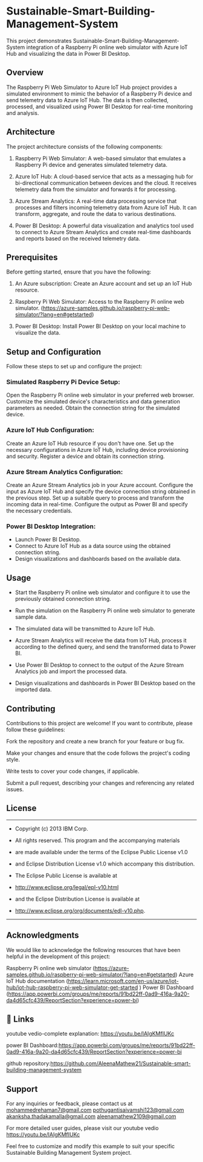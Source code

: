 
# Sustainable-Smart-Building-Management-System
This project demonstrates Sustainable-Smart-Building-Management-System integration of a Raspberry Pi online web simulator with Azure IoT Hub and visualizing the data in Power BI Desktop.


## Overview

The Raspberry Pi Web Simulator to Azure IoT Hub project provides a simulated environment to mimic the behavior of a Raspberry Pi device and send telemetry data to Azure IoT Hub. The data is then collected, processed, and visualized using Power BI Desktop for real-time monitoring and analysis.

## Architecture

The project architecture consists of the following components:

1. Raspberry Pi Web Simulator: A web-based simulator that emulates a Raspberry Pi device and generates simulated telemetry data.

2. Azure IoT Hub: A cloud-based service that acts as a messaging hub for bi-directional communication between devices and the cloud. It receives telemetry data from the simulator and forwards it for processing.

3. Azure Stream Analytics: A real-time data processing service that processes and filters incoming telemetry data from Azure IoT Hub. It can transform, aggregate, and route the data to various destinations.

4. Power BI Desktop: A powerful data visualization and analytics tool used to connect to Azure Stream Analytics and create real-time dashboards and reports based on the received telemetry data.

## Prerequisites

Before getting started, ensure that you have the following:

1. An Azure subscription: Create an Azure account and set up an IoT Hub resource.

2. Raspberry Pi Web Simulator: Access to the Raspberry Pi online web simulator. (https://azure-samples.github.io/raspberry-pi-web-simulator/?lang=en#getstarted)

3. Power BI Desktop: Install Power BI Desktop on your local machine to visualize the data.

## Setup and Configuration

Follow these steps to set up and configure the project:



### Simulated Raspberry Pi Device Setup:


Open the Raspberry Pi online web simulator in your preferred web browser.
Customize the simulated device's characteristics and data generation parameters as needed.
Obtain the connection string for the simulated device.
### Azure IoT Hub Configuration:

Create an Azure IoT Hub resource if you don't have one.
Set up the necessary configurations in Azure IoT Hub, including device provisioning and security.
Register a device and obtain its connection string.
### Azure Stream Analytics Configuration:

Create an Azure Stream Analytics job in your Azure account.
Configure the input as Azure IoT Hub and specify the device connection string obtained in the previous step.
Set up a suitable query to process and transform the incoming data in real-time.
Configure the output as Power BI and specify the necessary credentials.
### Power BI Desktop Integration:

* Launch Power BI Desktop.
* Connect to Azure IoT Hub as a data source using the obtained connection string.
* Design visualizations and dashboards based on the available data.
## Usage
* Start the Raspberry Pi online web simulator and configure it to use the previously obtained connection string.

* Run the simulation on the Raspberry Pi online web simulator to generate sample data.

* The simulated data will be transmitted to Azure IoT Hub.

* Azure Stream Analytics will receive the data from IoT Hub, process it according to the defined query, and send the transformed data to Power BI.

* Use Power BI Desktop to connect to the output of the Azure Stream Analytics job and import the processed data.

* Design visualizations and dashboards in Power BI Desktop based on the imported data.

## Contributing
Contributions to this project are welcome! If you want to contribute, please follow these guidelines:

Fork the repository and create a new branch for your feature or bug fix.

Make your changes and ensure that the code follows the project's coding style.

Write tests to cover your code changes, if applicable.

Submit a pull request, describing your changes and referencing any related issues.

## License
*******************************************************************************
 * Copyright (c) 2013 IBM Corp.
 
 * All rights reserved. This program and the accompanying materials
 * are made available under the terms of the Eclipse Public License v1.0
 * and Eclipse Distribution License v1.0 which accompany this distribution. 
 
 * The Eclipse Public License is available at 
 *    http://www.eclipse.org/legal/epl-v10.html
 * and the Eclipse Distribution License is available at 
 *   http://www.eclipse.org/org/documents/edl-v10.php.
 

 *******************************************************************************






## Acknowledgments
We would like to acknowledge the following resources that have been helpful in the development of this project:

Raspberry Pi online web simulator (https://azure-samples.github.io/raspberry-pi-web-simulator/?lang=en#getstarted)
Azure IoT Hub documentation (https://learn.microsoft.com/en-us/azure/iot-hub/iot-hub-raspberry-pi-web-simulator-get-started )
Power BI Dashboard (https://app.powerbi.com/groups/me/reports/91bd22ff-0ad9-416a-9a20-da4d65cfc439/ReportSection?experience=power-bi)

## 🔗 Links
 youtube vedio-complete explanation: https://youtu.be/IAIgKMfIUKc

 power BI Dashboard:https://app.powerbi.com/groups/me/reports/91bd22ff-0ad9-416a-9a20-da4d65cfc439/ReportSection?experience=power-bi

 github repository:https://github.com/AleenaMathew21/Sustainable-smart-building-management-system
                                                               



## Support

For any inquiries or feedback, please contact us at 
mohammedrehaman7@gmail.com
pothugantisaivamshi123@gmail.com
akanksha.thadakamalla@gmail.com
aleenamathew2109@gmail.com

For more detailed  user guides, please visit our youtube vedio https://youtu.be/IAIgKMfIUKc

Feel free to customize and modify this example to suit your specific Sustainable Building Management System project.